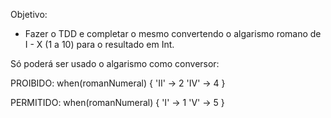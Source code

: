 Objetivo:
 - Fazer o TDD e completar o mesmo convertendo o algarismo romano de I - X (1 a 10) para o resultado em Int.

Só poderá ser usado o algarismo como conversor:

PROIBIDO: when(romanNumeral) {
    'II' -> 2
    'IV' -> 4
}

PERMITIDO: when(romanNumeral) {
     'I' -> 1
     'V' -> 5
 }
